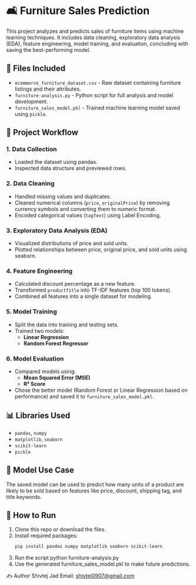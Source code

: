 # 🛋️ Furniture Sales Prediction

This project analyzes and predicts sales of furniture items using machine learning techniques. It includes data cleaning, exploratory data analysis (EDA), feature engineering, model training, and evaluation, concluding with saving the best-performing model.

## 📁 Files Included

- `ecommerce_furniture_dataset.csv` - Raw dataset containing furniture listings and their attributes.
- `furniture-analysis.py` - Python script for full analysis and model development.
- `furniture_sales_model.pkl` - Trained machine learning model saved using `pickle`.

## 🚀 Project Workflow

### 1. Data Collection
- Loaded the dataset using pandas.
- Inspected data structure and previewed rows.

### 2. Data Cleaning
- Handled missing values and duplicates.
- Cleaned numerical columns (`price`, `originalPrice`) by removing currency symbols and converting them to numeric format.
- Encoded categorical values (`tagText`) using Label Encoding.

### 3. Exploratory Data Analysis (EDA)
- Visualized distributions of price and sold units.
- Plotted relationships between price, original price, and sold units using seaborn.

### 4. Feature Engineering
- Calculated discount percentage as a new feature.
- Transformed `productTitle` into TF-IDF features (top 100 tokens).
- Combined all features into a single dataset for modeling.

### 5. Model Training
- Split the data into training and testing sets.
- Trained two models:
  - **Linear Regression**
  - **Random Forest Regressor**

### 6. Model Evaluation
- Compared models using:
  - **Mean Squared Error (MSE)**
  - **R² Score**
- Chose the better model (Random Forest or Linear Regression based on performance) and saved it to `furniture_sales_model.pkl`.

## 📊 Libraries Used

- `pandas`, `numpy`
- `matplotlib`, `seaborn`
- `scikit-learn`
- `pickle`

## 🧠 Model Use Case

The saved model can be used to predict how many units of a product are likely to be sold based on features like price, discount, shipping tag, and title keywords.

## 🔧 How to Run

1. Clone this repo or download the files.
2. Install required packages:
   ```bash
   pip install pandas numpy matplotlib seaborn scikit-learn
3. Run the script
python furniture-analysis.py
4. Use the generated furniture_sales_model.pkl to make future predictions.


✍️ Author
Shivtej Jad
Email: shivtej0907@gmail.com